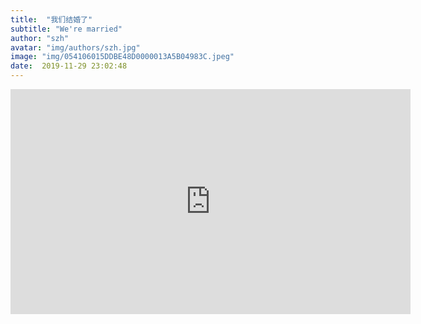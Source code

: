 ```yaml
---
title:  "我们结婚了"
subtitle: "We're married"
author: "szh"
avatar: "img/authors/szh.jpg"
image: "img/054106015DDBE48D0000013A5B04983C.jpeg"
date:  2019-11-29 23:02:48
---
```


<iframe width="640" height="360" src="http://player.youku.com/embed/XNDQ0ODE2MDY2NA==" frameborder="0" allowfullscreen></iframe>